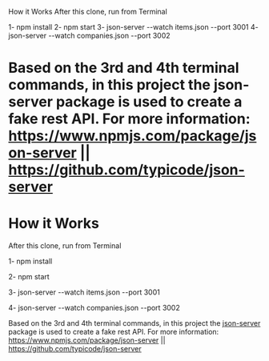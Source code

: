How it Works
After this clone, run from Terminal

1- npm install 2- npm start 3- json-server --watch items.json --port 3001 4- json-server --watch companies.json --port 3002

Based on the 3rd and 4th terminal commands, in this project the json-server package is used to create a fake rest API. For more information: https://www.npmjs.com/package/json-server || https://github.com/typicode/json-server
=======
# How it Works

After this clone, run from Terminal

1- npm install


2- npm start


3- json-server --watch items.json --port 3001


4- json-server --watch companies.json --port 3002



Based on the 3rd and 4th terminal commands, in this project the [json-server](https://www.npmjs.com/package/json-server "json-server") package is used to create a fake rest API. For more information: https://www.npmjs.com/package/json-server || https://github.com/typicode/json-server

